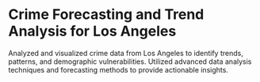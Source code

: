 # Crime Forecasting and Trend Analysis for Los Angeles
Analyzed and visualized crime data from Los Angeles to identify trends, patterns, and demographic vulnerabilities. Utilized advanced data analysis techniques and forecasting methods to provide actionable insights.
